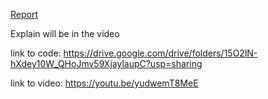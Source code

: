 [Report](https://github.com/jamie-mason/ComputerGraphicsAssignment/blob/main/computerGraphicsAssignment1/Report%20for%20computer%20graphics%20Project.pdf)

Explain will be in the video

link to code: https://drive.google.com/drive/folders/15O2lN-hXdey10W_QHoJmv59XjaylaupC?usp=sharing

link to video: https://youtu.be/yudwemT8MeE

